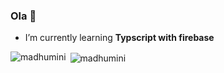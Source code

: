 ### Ola 	:ghost:

- I’m currently learning **Typscript with firebase**


<p><img align="left" src="https://github-readme-stats.vercel.app/api/top-langs?username=madda01&show_icons=true&locale=en&layout=compact" alt="madhumini" /></p>

<p>&nbsp;<img align="center" src="https://github-readme-stats.vercel.app/api?username=madda01&show_icons=true&locale=en" alt="madhumini" /></p>

